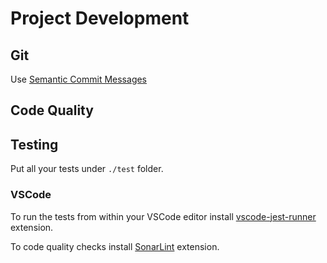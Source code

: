# Project Development
## Git
Use [Semantic Commit Messages](https://nitayneeman.com/posts/understanding-semantic-commit-messages-using-git-and-angular/)
## Code Quality
## Testing
Put all your tests under `./test` folder.
### VSCode
To run the tests from within your VSCode editor install [vscode-jest-runner](https://marketplace.visualstudio.com/items?itemName=firsttris.vscode-jest-runner) extension.

To code quality checks install [SonarLint](https://marketplace.visualstudio.com/items?itemName=firsttris.vscode-jest-runner) extension.
